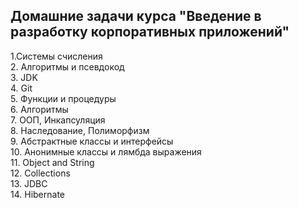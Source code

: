 ## Домашние задачи курса "Введение в разработку корпоративных приложений"

1.Системы счисления \
2. Алгоритмы и псевдокод \
3. JDK \
4. Git \
5. Функции и процедуры \
6. Алгоритмы \
7. ООП, Инкапсуляция \
8. Наследование, Полиморфизм \
9. Абстрактные классы и интерфейсы \
10. Анонимные классы и лямбда выражения \
11. Object and String \
12. Collections \
13. JDBC \
14. Hibernate 

